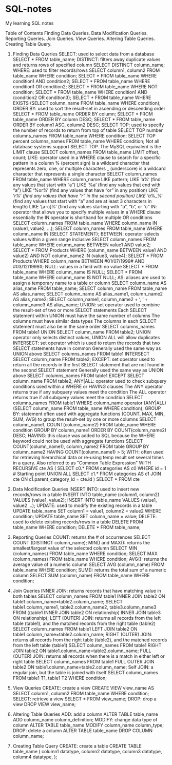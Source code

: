 # SQL-notes
My learning SQL notes

Table of Contents
Finding Data Queries.
Data Modification Queries.
Reporting Queries.
Join Queries.
View Queries.
Altering Table Queries.
Creating Table Query.

1. Finding Data Queries
SELECT: used to select data from a database
SELECT * FROM table_name;
DISTINCT: filters away duplicate values and returns rows of specified column
SELECT DISTINCT column_name;
WHERE: used to filter records/rows
SELECT column1, column2 FROM table_name WHERE condition;
SELECT * FROM table_name WHERE condition1 AND condition2;
SELECT * FROM table_name WHERE condition1 OR condition2;
SELECT * FROM table_name WHERE NOT condition;
SELECT * FROM table_name WHERE condition1 AND (condition2 OR condition3);
SELECT * FROM table_name WHERE EXISTS (SELECT column_name FROM table_name WHERE condition);
ORDER BY: used to sort the result-set in ascending or descending order
SELECT * FROM table_name ORDER BY column;
SELECT * FROM table_name ORDER BY column DESC;
SELECT * FROM table_name ORDER BY column1 ASC, column2 DESC;
SELECT TOP: used to specify the number of records to return from top of table
SELECT TOP number columns_names FROM table_name WHERE condition;
SELECT TOP percent columns_names FROM table_name WHERE condition;
Not all database systems support SELECT TOP. The MySQL equivalent is the LIMIT clause
SELECT column_names FROM table_name LIMIT offset, count;
LIKE: operator used in a WHERE clause to search for a specific pattern in a column
% (percent sign) is a wildcard character that represents zero, one, or multiple characters
_ (underscore) is a wildcard character that represents a single character
SELECT column_names FROM table_name WHERE column_name LIKE pattern;
LIKE ‘a%’ (find any values that start with “a”)
LIKE ‘%a’ (find any values that end with “a”)
LIKE ‘%or%’ (find any values that have “or” in any position)
LIKE ‘_r%’ (find any values that have “r” in the second position)
LIKE ‘a_%_%’ (find any values that start with “a” and are at least 3 characters in length)
LIKE ‘[a-c]%’ (find any values starting with “a”, “b”, or “c”
IN: operator that allows you to specify multiple values in a WHERE clause
essentially the IN operator is shorthand for multiple OR conditions
SELECT column_names FROM table_name WHERE column_name IN (value1, value2, …);
SELECT column_names FROM table_name WHERE column_name IN (SELECT STATEMENT);
BETWEEN: operator selects values within a given range inclusive
SELECT column_names FROM table_name WHERE column_name BETWEEN value1 AND value2;
SELECT * FROM Products WHERE (column_name BETWEEN value1 AND value2) AND NOT column_name2 IN (value3, value4);
SELECT * FROM Products WHERE column_name BETWEEN #01/07/1999# AND #03/12/1999#;
NULL: values in a field with no value
SELECT * FROM table_name WHERE column_name IS NULL;
SELECT * FROM table_name WHERE column_name IS NOT NULL;
AS: aliases are used to assign a temporary name to a table or column
SELECT column_name AS alias_name FROM table_name;
SELECT column_name FROM table_name AS alias_name;
SELECT column_name AS alias_name1, column_name2 AS alias_name2;
SELECT column_name1, column_name2 + ‘, ‘ + column_name3 AS alias_name;
UNION: set operator used to combine the result-set of two or more SELECT statements
Each SELECT statement within UNION must have the same number of columns
The columns must have similar data types
The columns in each SELECT statement must also be in the same order
SELECT columns_names FROM table1 UNION SELECT column_name FROM table2;
UNION operator only selects distinct values, UNION ALL will allow duplicates
INTERSECT: set operator which is used to return the records that two SELECT statements have in common
Generally used the same way as UNION above
SELECT columns_names FROM table1 INTERSECT SELECT column_name FROM table2;
EXCEPT: set operator used to return all the records in the first SELECT statement that are not found in the second SELECT statement
Generally used the same way as UNION above
SELECT columns_names FROM table1 EXCEPT SELECT column_name FROM table2;
ANY|ALL: operator used to check subquery conditions used within a WHERE or HAVING clauses
The ANY operator returns true if any subquery values meet the condition
The ALL operator returns true if all subquery values meet the condition
SELECT columns_names FROM table1 WHERE column_name operator (ANY|ALL) (SELECT column_name FROM table_name WHERE condition);
GROUP BY: statement often used with aggregate functions (COUNT, MAX, MIN, SUM, AVG) to group the result-set by one or more columns
SELECT column_name1, COUNT(column_name2) FROM table_name WHERE condition GROUP BY column_name1 ORDER BY COUNT(column_name2) DESC;
HAVING: this clause was added to SQL because the WHERE keyword could not be used with aggregate functions
SELECT COUNT(column_name1), column_name2 FROM table GROUP BY column_name2 HAVING COUNT(column_name1) > 5;
WITH: often used for retrieving hierarchical data or re-using temp result set several times in a query. Also referred to as "Common Table Expression"
WITH RECURSIVE cte AS (
  SELECT c0.* FROM categories AS c0 WHERE id = 1 # Starting point
  UNION ALL
  SELECT c1.* FROM categories AS c1 JOIN cte ON c1.parent_category_id = cte.id
)
SELECT *
FROM cte

2. Data Modification Queries
INSERT INTO: used to insert new records/rows in a table
INSERT INTO table_name (column1, column2) VALUES (value1, value2);
INSERT INTO table_name VALUES (value1, value2 …);
UPDATE: used to modify the existing records in a table
UPDATE table_name SET column1 = value1, column2 = value2 WHERE condition;
UPDATE table_name SET column_name = value;
DELETE: used to delete existing records/rows in a table
DELETE FROM table_name WHERE condition;
DELETE * FROM table_name;

3. Reporting Queries
COUNT: returns the # of occurrences
SELECT COUNT (DISTINCT column_name);
MIN() and MAX(): returns the smallest/largest value of the selected column
SELECT MIN (column_names) FROM table_name WHERE condition;
SELECT MAX (column_names) FROM table_name WHERE condition;
AVG(): returns the average value of a numeric column
SELECT AVG (column_name) FROM table_name WHERE condition;
SUM(): returns the total sum of a numeric column
SELECT SUM (column_name) FROM table_name WHERE condition;

4. Join Queries
INNER JOIN: returns records that have matching value in both tables
SELECT column_names FROM table1 INNER JOIN table2 ON table1.column_name=table2.column_name;
SELECT table1.column_name1, table2.column_name2, table3.column_name3 FROM ((table1 INNER JOIN table2 ON relationship) INNER JOIN table3 ON relationship);
LEFT (OUTER) JOIN: returns all records from the left table (table1), and the matched records from the right table (table2)
SELECT column_names FROM table1 LEFT JOIN table2 ON table1.column_name=table2.column_name;
RIGHT (OUTER) JOIN: returns all records from the right table (table2), and the matched records from the left table (table1)
SELECT column_names FROM table1 RIGHT JOIN table2 ON table1.column_name=table2.column_name;
FULL (OUTER) JOIN: returns all records when there is a match in either left or right table
SELECT column_names FROM table1 FULL OUTER JOIN table2 ON table1.column_name=table2.column_name;
Self JOIN: a regular join, but the table is joined with itself
SELECT column_names FROM table1 T1, table1 T2 WHERE condition;

5. View Queries
CREATE: create a view
CREATE VIEW view_name AS SELECT column1, column2 FROM table_name WHERE condition;
SELECT: retrieve a view
SELECT * FROM view_name;
DROP: drop a view
DROP VIEW view_name;

6. Altering Table Queries
ADD: add a column
ALTER TABLE table_name ADD column_name column_definition;
MODIFY: change data type of column
ALTER TABLE table_name MODIFY column_name column_type;
DROP: delete a column
ALTER TABLE table_name DROP COLUMN column_name;

7. Creating Table Query
CREATE: create a table
CREATE TABLE table_name (
column1 datatype,
column2 datatype,
column3 datatype,
column4 datatype,
);
